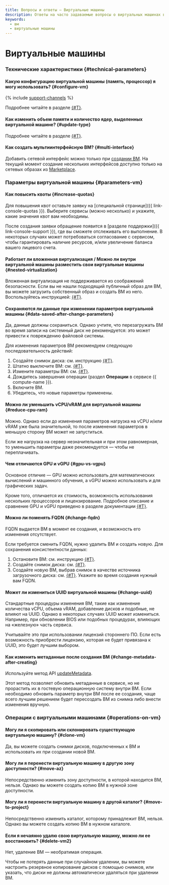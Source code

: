 ```yaml
---
title: Вопросы и ответы – Виртуальные машины
description: Ответы на часто задаваемые вопросы о виртуальных машинах в инфраструктуре Yandex Cloud. Технические характеристики, операции с виртуальными машинами. Какую конфигурацию виртуальной машины (память, процессор) вы можете использовать.
keywords:
  - вм
  - виртуальные машины
---
```


# Виртуальные машины

### Технические характеристики {#technical-parameters}

#### Какую конфигурацию виртуальной машины (память, процессор) я могу использовать? {#configure-vm}

{% include [support-channels](../../_includes/compute/compute-resources.md) %}

Подробнее читайте в разделе [{#T}](../concepts/performance-levels.md).

#### Как изменить объем памяти и количество ядер, выделенных виртуальной машине? {#update-type}

Подробнее читайте в разделе [{#T}](../operations/vm-control/vm-update-resources.md).

#### Как создать мультиинтерфейсную ВМ? {#multi-interface}

Добавить сетевой интерфейс можно только при [создании ВМ](../operations/index.md#vm-create). На текущий момент создание нескольких интерфейсов доступно только на сетевых образах из [Marketplace](https://cloud.yandex.ru/marketplace?categories=network).

### Параметры виртуальной машины {#parameters-vm}

#### Как повысить квоты {#increase-quotas}

Для повышения квот оставьте заявку на [специальной странице]({{ link-console-quotas }}). Выберите сервисы (можно несколько) и укажите, какие значения квот вам необходимы.

После создания заявки обращение появится в [разделе поддержки]({{ link-console-support }}), где вы сможете отслеживать его выполнение. В некоторых случаях может потребоваться согласование с сервисом, чтобы гарантировать наличие ресурсов, и/или увеличение баланса вашего лицевого счета.

#### Работает ли вложенная виртуализация / Можно ли внутри виртуальной машины разместить свои виртуальные машины {#nested-virtualization}

Вложенная виртуализация не поддерживается из соображений безопасности. Если вы не нашли подходящий публичный образ для ВМ, вы можете загрузить собственный образ и создать ВМ из него. Воспользуйтесь инструкцией: [{#T}](../operations/vm-create/create-from-user-image.md).

#### Сохраняются ли данные при изменении параметров виртуальной машины {#data-saved-after-change-parameters}

Да, данные должны сохраниться. Однако учтите, что перезагружать ВМ во время записи на системный диск не рекомендуется: это может привести к повреждению файловой системы.

Для изменения параметров ВМ рекомендуем следующую последовательность действий:
1. Создайте снимок диска: см. инструкцию [{#T}](../operations/disk-control/create-snapshot.md).
1. Штатно выключите ВМ: см. [{#T}](../operations/vm-control/vm-stop-and-start.md).
1. Измените параметры ВМ: см. [{#T}](../operations/vm-control/vm-update-resources.md).
1. Дождитесь завершения операции (раздел **Операции** в сервисе {{ compute-name }}).
1. Включите ВМ.
1. Убедитесь, что новые параметры применены.

#### Можно ли уменьшить vCPU/vRAM для виртуальной машины {#reduce-cpu-ram}

Можно. Однако если до изменения параметров нагрузка на vCPU и/или vRAM уже была значительной, то после изменения параметров в меньшую сторону ВМ может не запуститься.

Если же нагрузка на сервер незначительная и при этом равномерная, то уменьшить параметры даже рекомендуется — чтобы не переплачивать.

#### Чем отличаются GPU и vGPU {#gpu-vs-vgpu}

Основное отличие — GPU можно использовать для математических вычислений и машинного обучения, а vGPU можно использовать и для графических задач.

Кроме того, отличается их стоимость, возможность использования нескольких процессоров и лицензирование. Подробное описание и сравнение GPU и vGPU приведено в разделе документации [{#T}](../concepts/gpus.md).

#### Можно ли поменять FQDN {#change-fqdn}

FQDN выдается ВМ в момент ее создания, и возможность его изменения отсутствует.

Если требуется сменить FQDN, нужно удалить ВМ и создать новую. Для сохранения консистентности данных:
1. Остановите ВМ: см. инструкцию [{#T}](../operations/vm-control/vm-stop-and-start.md#stop).
1. Создайте снимок диска: см. [{#T}](../operations/disk-control/create-snapshot.md).
1. Создайте новую ВМ, выбрав снимок в качестве источника загрузочного диска: см. [{#T}](../operations/vm-create/create-from-snapshots.md). Укажите во время создания нужный вам FQDN.

#### Может ли измениться UUID виртуальной машины {#change-uuid}

Стандартные процедуры изменения ВМ, такие как изменение количества vCPU, объема vRAM, добавление дисков и подобные, не влияют на UUID. Однако в некоторых случаях UUID может измениться. Например, при обновлении BIOS или подобных процедурах, влияющих на «железную» часть сервиса.

Учитывайте это при использовании лицензий стороннего ПО. Если есть возможность приобрести лицензию, которая не будет привязана к UUID, это будет лучшим выбором.

#### Как изменить метаданные после создания ВМ {#change-metadata-after-creating}

Используйте метод API [updateMetadata](../api-ref/Instance/updateMetadata.md).

Этот метод позволяет обновить метаданные в сервисе, но не прорастить их в гостевую операционную систему внутри ВМ. Если необходимо обновить параметр внутри ВМ после ее создания, чаще всего лучшим решением будет пересоздать ВМ из снимка либо внести изменения вручную.

### Операции с виртуальными машинами {#operations-on-vm}

#### Могу ли я скопировать или склонировать существующую виртуальную машину? {#clone-vm}

Да, вы можете создать снимки дисков, подключенных к ВМ и использовать их при создании новой ВМ.

#### Могу ли я перенести виртуальную машину в другую зону доступности? {#move-az}

Непосредственно изменить зону доступности, в которой находится ВМ, нельзя. Однако вы можете создать копию ВМ в нужной зоне доступности.

#### Могу ли я перенести виртуальную машину в другой каталог? {#move-to-project}

Непосредственно изменить каталог, которому принадлежит ВМ, нельзя. Однако вы можете создать копию ВМ в нужном каталоге.

#### Если я нечаянно удалю свою виртуальную машину, можно ли ее восстановить? {#delete-vm2}

Нет, удаление ВМ — необратимая операция.

Чтобы не потерять данные при случайном удалении, вы можете настроить резервное копирование дисков с помощью снимков, или указать, что диски не должны автоматически удаляться при удалении ВМ.